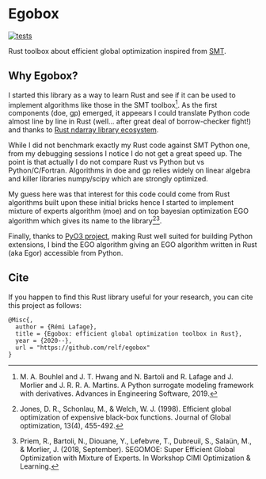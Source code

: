 # Egobox

[![tests](https://github.com/relf/egobox/workflows/tests/badge.svg)](https://github.com/relf/egobox/actions?query=workflow%3Atests)

Rust toolbox about efficient global optimization inspired from [SMT](https://github.com/SMTorg/smt). 

## Why Egobox?

I started this library as a way to learn Rust and see if it can be used to implement algorithms like those in the SMT toolbox[^1]. As the first components (doe, gp) emerged, it appeears I could translate Python code almost line by line in Rust (well... after great deal of borrow-checker fight!) and thanks to [Rust ndarray library ecosystem](https://github.com/rust-ndarray). 

While I did not benchmark exactly my Rust code against SMT Python one, from my debugging sessions I notice I do not get a great speed up. The point is that actually I do not compare Rust vs Python but vs Python/C/Fortran. Algorithms in doe and gp relies widely on linear algebra and killer libraries numpy/scipy which are strongly optimized.

My guess here was that interest for this code could come from Rust algorithms built upon these initial bricks hence I started to implement mixture of experts algorithm (moe) and on top bayesian optimization EGO algorithm which gives its name to the library[^2][^3].

Finally, thanks to [PyO3 project](https://pyo3.rs), making Rust well suited for building Python extensions, I bind the EGO algorithm giving an EGO algorithm written in Rust (aka Egor) accessible from Python.

## Cite

If you happen to find this Rust library useful for your research, you can cite this project as follows: 

```
@Misc{,
  author = {Rémi Lafage},
  title = {Egobox: efficient global optimization toolbox in Rust},
  year = {2020--},
  url = "https://github.com/relf/egobox"
}
```

[^1]: M. A. Bouhlel and J. T. Hwang and N. Bartoli and R. Lafage and J. Morlier and J. R. R. A. Martins. A Python surrogate modeling framework with derivatives. Advances in Engineering Software, 2019.

[^2]: Jones, D. R., Schonlau, M., & Welch, W. J. (1998). Efficient global optimization of expensive black-box functions. Journal of Global optimization, 13(4), 455-492.

[^3]: Priem, R., Bartoli, N., Diouane, Y., Lefebvre, T., Dubreuil, S., Salaün, M., & Morlier, J. (2018, September). SEGOMOE: Super Efficient Global Optimization with Mixture of Experts. In Workshop CIMI Optimization & Learning.
